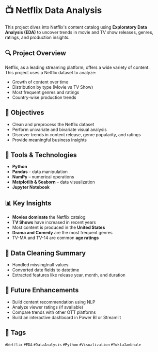 # 📺 Netflix Data Analysis

This project dives into Netflix's content catalog using **Exploratory Data Analysis (EDA)** to uncover trends in movie and TV show releases, genres, ratings, and production insights.

## 🔍 Project Overview

Netflix, as a leading streaming platform, offers a wide variety of content. This project uses a Netflix dataset to analyze:

- Growth of content over time
- Distribution by type (Movie vs TV Show)
- Most frequent genres and ratings
- Country-wise production trends

## 🎯 Objectives

- Clean and preprocess the Netflix dataset  
- Perform univariate and bivariate visual analysis  
- Discover trends in content release, genre popularity, and ratings  
- Provide meaningful business insights  

## 🧰 Tools & Technologies

- **Python**
- **Pandas** – data manipulation  
- **NumPy** – numerical operations  
- **Matplotlib & Seaborn** – data visualization  
- **Jupyter Notebook**

## 📊 Key Insights

- **Movies dominate** the Netflix catalog  
- **TV Shows** have increased in recent years  
- Most content is produced in the **United States**  
- **Drama and Comedy** are the most frequent genres  
- TV-MA and TV-14 are common **age ratings**

## 🧹 Data Cleaning Summary

- Handled missing/null values  
- Converted date fields to datetime  
- Extracted features like release year, month, and duration  

## 🔮 Future Enhancements

- Build content recommendation using NLP  
- Analyze viewer ratings (if available)  
- Compare trends with other OTT platforms  
- Build an interactive dashboard in Power BI or Streamlit


## 📌 Tags

`#Netflix` `#EDA` `#DataAnalysis` `#Python` `#Visualization` `#YuktaJambhale`
